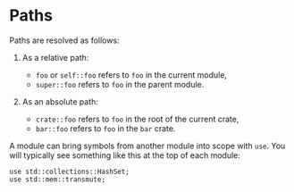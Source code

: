 # Paths

Paths are resolved as follows:

1. As a relative path:
   - `foo` or `self::foo` refers to `foo` in the current module,
   - `super::foo` refers to `foo` in the parent module.

2. As an absolute path:
   - `crate::foo` refers to `foo` in the root of the current crate,
   - `bar::foo` refers to `foo` in the `bar` crate.

A module can bring symbols from another module into scope with `use`. You will
typically see something like this at the top of each module:

```rust,editable
use std::collections::HashSet;
use std::mem::transmute;
```
